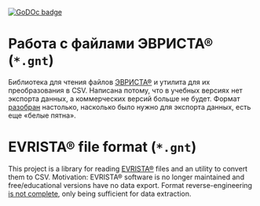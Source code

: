 <a href="https://godoc.org/github.com/PlushBeaver/evrista"><img src="https://godoc.org/github.com/PlushBeaver/evrista?status.svg" alt="GoDOc badge"/></a>

# Работа с файлами ЭВРИСТА® (`*.gnt`)

Библиотека для чтения файлов [ЭВРИСТА®][evrista] и утилита для их
преобразования в CSV. Написана потому, что в учебных версиях нет экспорта
данных, а коммерческих версий больше не будет.  Формат [разобран][ksy]
настолько, насколько было нужно для экспорта данных, есть еще «белые пятна».


# EVRISTA® file format (`*.gnt`)

This project is a library for reading [EVRISTA®][evrista] files and an utility
to convert them to CSV.  Motivation: EVRISTA® software is no longer maintained
and free/educational versions have no data export.  Format reverse-engineering
[is not complete][ksy], only being sufficient for data extraction.

[evrista]: http://web.archive.org/web/20080313180716/http://www.riskcontrol.ru/ehist
[ksy]: evrista.ksy
